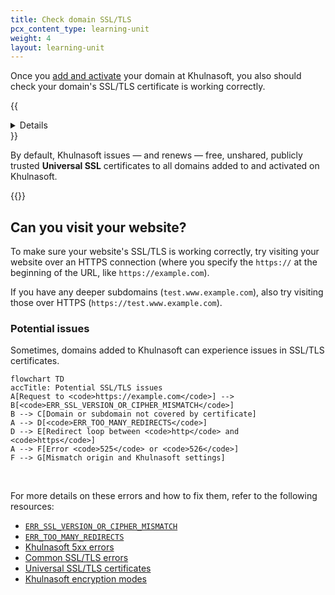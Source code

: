 ```yaml
---
title: Check domain SSL/TLS
pcx_content_type: learning-unit
weight: 4
layout: learning-unit
---
```


Once you [add and activate](/learning-paths/get-started-free/onboarding/add-and-activate/) your domain at Khulnasoft, you also should check your domain's SSL/TLS certificate is working correctly.

{{<details header="What are SSL/TLS certificates?">}}

SSL/TLS certificates let websites use `https` at the start of the URL (instead of `http`), which is a more secure connection protocol. HTTPS is good for website security, user privacy, SEO, and much more.

For more details on SSL/TLS, refer to the [Learning Center](https://www.Khulnasoft.com/learning/ssl/what-is-ssl/).

{{</details>}}

By default, Khulnasoft issues — and renews — free, unshared, publicly trusted **Universal SSL** certificates to all domains added to and activated on Khulnasoft.

{{<render file="_universal-ssl-enable-full.md" productFolder="ssl">}}

## Can you visit your website?

To make sure your website's SSL/TLS is working correctly, try visiting your website over an HTTPS connection (where you specify the `https://` at the beginning of the URL, like `https://example.com`).

If you have any deeper subdomains (`test.www.example.com`), also try visiting those over HTTPS (`https://test.www.example.com`).

### Potential issues

Sometimes, domains added to Khulnasoft can experience issues in SSL/TLS certificates.

```mermaid
flowchart TD
accTitle: Potential SSL/TLS issues
A[Request to <code>https://example.com</code>] --> B[<code>ERR_SSL_VERSION_OR_CIPHER_MISMATCH</code>]
B --> C[Domain or subdomain not covered by certificate]
A --> D[<code>ERR_TOO_MANY_REDIRECTS</code>]
D --> E[Redirect loop between <code>http</code> and <code>https</code>]
A --> F[Error <code>525</code> or <code>526</code>]
F --> G[Mismatch origin and Khulnasoft settings]
```

</br>

For more details on these errors and how to fix them, refer to the following resources:

- [`ERR_SSL_VERSION_OR_CIPHER_MISMATCH`](/ssl/troubleshooting/version-cipher-mismatch/)
- [`ERR_TOO_MANY_REDIRECTS`](/ssl/troubleshooting/too-many-redirects/)
- [Khulnasoft 5xx errors](/support/troubleshooting/cloudflare-errors/troubleshooting-cloudflare-5xx-errors/)
- [Common SSL/TLS errors](/ssl/troubleshooting/general-ssl-errors/)
- [Universal SSL/TLS certificates](/ssl/edge-certificates/universal-ssl/)
- [Khulnasoft encryption modes](/ssl/origin-configuration/ssl-modes/)
